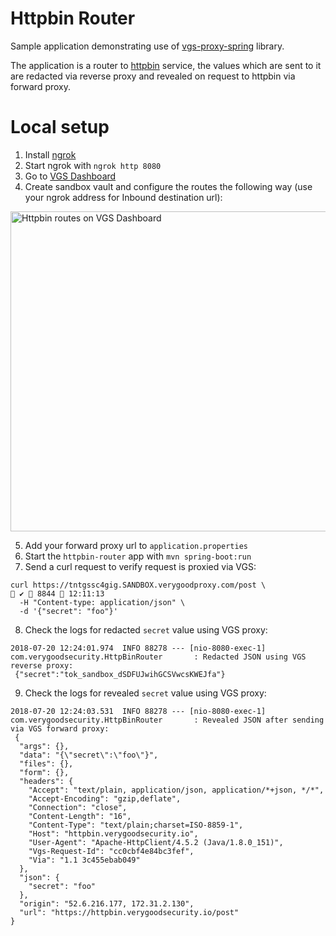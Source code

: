 # Httpbin Router
Sample application demonstrating use of [vgs-proxy-spring](https://github.com/verygoodsecurity/vgs-proxy-spring/) library.

The application is a router to [httpbin](https://httpbin.verygoodsecurity.io/) service, the values which are sent to it are redacted via reverse proxy and revealed on request to httpbin via forward proxy.

# Local setup
1. Install [ngrok](https://ngrok.com/)
2. Start ngrok with `ngrok http 8080`
3. Go to [VGS Dashboard](https://dashboard.verygoodsecurity.com/)
4. Create sandbox vault and configure the routes the following way (use your ngrok address for Inbound destination url):

<img src="https://github.com/verygoodsecurity/vgs-proxy-spring/blob/master/samples/httpbin-router/httpbin%20-%20routes.png" alt="Httpbin routes on VGS Dashboard" width=512 >

5. Add your forward proxy url to `application.properties`
6. Start the `httpbin-router` app with `mvn spring-boot:run`
7. Send a curl request to verify request is proxied via VGS:

```
curl https://tntgssc4gig.SANDBOX.verygoodproxy.com/post \                                                                                            ✔  8844  12:11:13
  -H "Content-type: application/json" \
  -d '{"secret": "foo"}'
```

8. Check the logs for redacted `secret` value using VGS proxy:

```
2018-07-20 12:24:01.974  INFO 88278 --- [nio-8080-exec-1] com.verygoodsecurity.HttpBinRouter       : Redacted JSON using VGS reverse proxy:
 {"secret":"tok_sandbox_dSDFUJwihGCSVwcsKWEJfa"}
```

9. Check the logs for revealed `secret` value using VGS proxy:

```
2018-07-20 12:24:03.531  INFO 88278 --- [nio-8080-exec-1] com.verygoodsecurity.HttpBinRouter       : Revealed JSON after sending via VGS forward proxy:
 {
  "args": {}, 
  "data": "{\"secret\":\"foo\"}", 
  "files": {}, 
  "form": {}, 
  "headers": {
    "Accept": "text/plain, application/json, application/*+json, */*",  
    "Accept-Encoding": "gzip,deflate", 
    "Connection": "close", 
    "Content-Length": "16", 
    "Content-Type": "text/plain;charset=ISO-8859-1", 
    "Host": "httpbin.verygoodsecurity.io", 
    "User-Agent": "Apache-HttpClient/4.5.2 (Java/1.8.0_151)", 
    "Vgs-Request-Id": "cc0cbf4e84bc3fef", 
    "Via": "1.1 3c455ebab049"
  }, 
  "json": {
    "secret": "foo"
  }, 
  "origin": "52.6.216.177, 172.31.2.130", 
  "url": "https://httpbin.verygoodsecurity.io/post"
}
```
